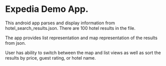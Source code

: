 # Expedia Demo App.
This android app parses and display information from hotel_search_results.json. There are 100 hotel results in the file. 

The app provides list representation and map representation of the results from json. 

User has ability to switch between the map and list views as well as sort the results by price, guest rating, or hotel name.
